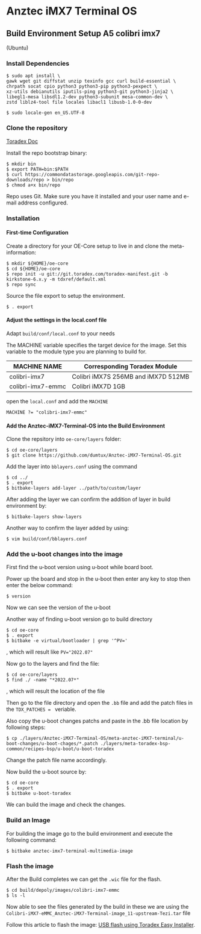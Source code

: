 # Anztec iMX7 Terminal OS

## Build Environment Setup A5 colibri imx7

(Ubuntu)

### Install Dependencies

```
$ sudo apt install \
gawk wget git diffstat unzip texinfo gcc curl build-essential \
chrpath socat cpio python3 python3-pip python3-pexpect \
xz-utils debianutils iputils-ping python3-git python3-jinja2 \
libegl1-mesa libsdl1.2-dev python3-subunit mesa-common-dev \
zstd liblz4-tool file locales libacl1 libusb-1.0-0-dev
```

```
$ sudo locale-gen en_US.UTF-8
```

### Clone the repository

[Toradex Doc](https://developer.toradex.com/linux-bsp/os-development/build-yocto/build-a-reference-image-with-yocto-projectopenembedded/)

Install the repo bootstrap binary:

```
$ mkdir bin
$ export PATH=bin:$PATH
$ curl https://commondatastorage.googleapis.com/git-repo-downloads/repo > bin/repo
$ chmod a+x bin/repo
```

Repo uses Git. Make sure you have it installed and your user name and e-mail address configured.

### Installation

#### First-time Configuration

Create a directory for your OE-Core setup to live in and clone the meta-information:

```
$ mkdir ${HOME}/oe-core
$ cd ${HOME}/oe-core
$ repo init -u git://git.toradex.com/toradex-manifest.git -b kirkstone-6.x.y -m tdxref/default.xml
$ repo sync
```

Source the file export to setup the environment.

```
$ . export
```

#### Adjust the settings in the local.conf file

Adapt `build/conf/local.conf` to your needs

The MACHINE variable specifies the target device for the image. Set this variable to the module type you are planning to build for.

| MACHINE NAME       | Corresponding Toradex Module            |
|--------------------|-----------------------------------------|
| colibri-imx7       | Colibri iMX7S 256MB and iMX7D 512MB     |
| colibri-imx7-emmc  | Colibri iMX7D 1GB                       |

open the `local.conf` and add the `MACHINE`

```
MACHINE ?= "colibri-imx7-emmc"
```

#### Add the Anztec-iMX7-Terminal-OS into the Build Environment

Clone the repsitory into `oe-core/layers` folder:

```
$ cd oe-core/layers
$ git clone https://github.com/dumtux/Anztec-iMX7-Terminal-OS.git
```

Add the layer into `bblayers.conf` using the command

```
$ cd ../
$ . export
$ bitbake-layers add-layer ../path/to/custom/layer
```

After adding the layer we can confirm the addition of layer in build environment by:

```
$ bitbake-layers show-layers
```

Another way to confirm the layer added by using:

```
$ vim build/conf/bblayers.conf
```

### Add the u-boot changes into the image

First find the u-boot version using u-boot while board boot.

Power up the board and stop in the u-boot then enter any key to stop then enter the below command:

```
$ version
```

Now we can see the version of the u-boot

Another way of finding u-boot version go to build directory

```
$ cd oe-core
$ . export
$ bitbake -e virtual/bootloader | grep '^PV='
```

, which will result like `PV="2022.07"`

Now go to the layers and find the file:

```
$ cd oe-core/layers
$ find ./ -name "*2022.07*"
```

, which will result the location of the file

Then go to the file directory and open the `.bb` file and add the patch files in the `TDX_PATCHES = ` veriable.

Also copy the u-boot changes patchs and paste in the .bb file location by following steps:

```
$ cp ./layers/Anztec-iMX7-Terminal-OS/meta-anztec-iMX7-terminal/u-boot-changes/u-boot-chages/*.patch ./layers/meta-toradex-bsp-common/recipes-bsp/u-boot/u-boot-toradex
```

Change the patch file name accordingly.

Now build the u-boot source by:

```
$ cd oe-core
$ . export
$ bitbake u-boot-toradex
```

We can build the image and check the changes.

### Build an Image

For building the image go to the build environment and execute the following command:

```
$ bitbake anztec-imx7-terminal-multimedia-image
```

### Flash the image

After the Build completes we can get the `.wic` file for the flash.

```
$ cd build/depoly/images/colibri-imx7-emmc
$ ls -l
```

Now able to see the files generated by the build in these we are using the `Colibri-iMX7-eMMC_Anztec-iMX7-Terminal-image_11-upstream-Tezi.tar` file

Follow this article to flash the image: [USB flash using Toradex Easy Installer](https://drive.google.com/file/d/1gI7tw1BgLOC4lGzFPabaunS-FAEqD6_q/view?usp=drive_link).
